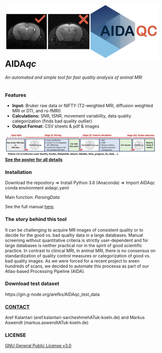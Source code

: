 <img align="right" src="https://github.com/Aswendt-Lab/AIDAqc/blob/main/AIDA_Logo_wide.001.png" width="500">
<h1>AIDA<i>qc</i></h1>

*An automated and simple tool for fast qualtiy analysis of animal MRI*
<br/>
<br/>
<h3>Features</h3> 

- **Input:** Bruker raw data or NIFTY (T2-weighted MRI, diffusion weighted MRI or DTI, and rs-fMRI)
- **Calculations:** SNR, tSNR, movement variability, data quality categorization (finds bad quality outlier)
- **Output Format:** CSV sheets & pdf & images

<img align="left" src="https://github.com/Aswendt-Lab/AIDAqc/blob/main/AIDAqc_workflow.png">

<br/>
<br/>

[**See the poster for all details**](https://github.com/Aswendt-Lab/AIDAqc/blob/main/AIDAqc_Poster_Summary.pdf) 

<h3>Installation</h3> 
Download the repository => Install Python 3.6 (Anaconda) => Import AIDAqc conda environment aidaqc.yaml

Main function: *ParsingData*

See the full manual [here](https://github.com/Aswendt-Lab/AIDAqc/blob/main/AIDAqc_v2_1.pdf).

<h3>The story behind this tool</h3> 

It can be challenging to acquire MR images of consistent quality or to decide for the good vs. bad qualtiy data in a large databases. Manual screening without quantitative criteria is strictly user-dependent and for large databases is neither practical nor in the spirit of good scientific practice. In contrast to clinical MRI, in animal MRI, there is no consensus on standardization of quality control measures or categorization of good vs. bad quality images. As we were forced for a recent project to sreen hundreds of scans, we decided to automate this processa as part of our Atlas-based Processing Pipeline (AIDA).

<h3>Download test dataset</h3>
https://gin.g-node.org/arefks/AIDAqc_test_data

[<h3><b>CONTACT</h3></b>](https://neurologie.uk-koeln.de/forschung/ag-neuroimaging-neuroengineering/)
Aref Kalantari (aref.kalantari-sarcheshmehATuk-koeln.de) and Markus Aswendt (markus.aswendtATuk-koeln.de)

<h3><b>LICENSE</h3></b>

[GNU General Public License v3.0](https://github.com/aswendtlab/AIDAqc/blob/main/LICENSE)
